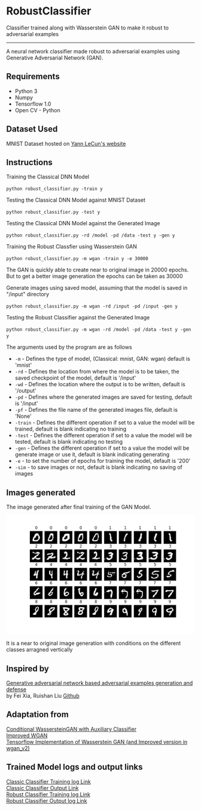 # RobustClassifier
Classifier trained along with Wasserstein GAN to make it robust to adversarial examples 

------
A neural network classifier made robust to adversarial examples using Generative Adversarial Network (GAN).

## Requirements
- Python 3
- Numpy
- Tensorflow 1.0
- Open CV - Python

## Dataset Used
MNIST Dataset hosted on [Yann LeCun's website](http://yann.lecun.com/exdb/mnist/)

## Instructions
Training the Classical DNN Model  

`python robust_classifier.py -train y`

Testing the Classical DNN Model against MNIST Dataset  

`python robust_classifier.py -test y`

Testing the Classical DNN Model against the Generated Image  

`python robust_classifier.py -rd /model -pd /data -test y -gen y`

Training the Robust Classfier using Wasserstein GAN  

`python robust_classifier.py -m wgan -train y -e 30000`

The GAN is quickly able to create near to original image in 20000 epochs. But to get a better image generation the epochs can be taken as 30000

Generate images using saved model, assuming that the model is saved in "/input" directory  

`python robust_classifier.py -m wgan -rd /input -pd /input -gen y`

Testing the Robust Classifier against the Generated Image  

`python robust_classifier.py -m wgan -rd /model -pd /data -test y -gen y`  

The arguments used by the program are as follows  

- `-m` - Defines the type of model, (Classical: mnist, GAN: wgan) default is 'mnist'
- `-rd` - Defines the location from where the model is to be taken, the saved checkpoint of the model, default is '/input'
- `-wd` - Defines the location where the output is to be written, default is '/output'
- `-pd` - Defines where the generated images are saved for testing, default is '/input'
- `-pf` - Defines the file name of the generated images file, default is 'None'
- `-train` - Defines the different operation if set to a value the model will be trained, default is blank indicating no training
- `-test` - Defines the different operation if set to a value the model will be tested, default is blank indicating no testing
- `-gen` - Defines the different operation if set to a value the model will be generate image or use it, default is blank indicating generating
- `-e` - to set the number of epochs for training the model, default is '200'
- `-sim` - to save images or not, default is blank indicating no saving of images

## Images generated
The image generated after final training of the GAN Model.

<img src="images/sample_final.png" title="Final Image Generated">

It is a near to original image generation with conditions on the different classes arragned vertically

## Inspired by
[Generative adversarial network based adversarial examples generation and defense](http://cs229.stanford.edu/proj2016/report/LiuXia-AdversarialExamplesGenerationAndDefenseBasedOnGenerativeAdversarialNetwork-report.pdf)  
by Fei Xia, Ruishan Liu 
[Github](https://github.com/fxia22/advGAN)

## Adaptation from
[Conditional WassersteinGAN with Auxiliary Classifier](https://github.com/fairytale0011/Conditional-WassersteinGAN)  
[Improved WGAN](https://github.com/igul222/improved_wgan_training)  
[Tensorflow Implementation of Wasserstein GAN (and Improved version in wgan_v2)](https://github.com/jiamings/wgan)

## Trained Model logs and output links
[Classic Classifier Training log Link](https://www.floydhub.com/api/v1/resources/wqnQUj8EoHEjmxUL2bWcGB?content=true)  
[Classic Classifier Output Link](https://www.floydhub.com/api/v1/resources/cLgd79j9zEZJA7mWpQAJi6?content=true)   
[Robust Classifier Training log Link](https://www.floydhub.com/api/v1/resources/Sng42B849k7f8rYffqqZRg?content=true)  
[Robust Classifier Output log Link](https://www.floydhub.com/api/v1/resources/sPf4j6aJdUoHBvjpn6QVcR?content=true)  


